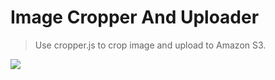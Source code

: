 # Image Cropper And Uploader

> Use cropper.js to crop image and upload to Amazon S3.

![](http://i.giphy.com/l4pMlZDAk1HkIruso.gif)
